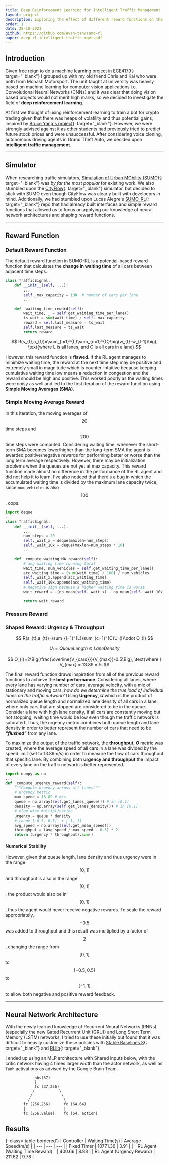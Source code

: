 ```yaml
---
title: Deep Reinforcement Learning for Intelligent Traffic Management
layout: project
description: Exploring the effect of different reward functions on the performance of trained deep RL agents in terms of cumulative waiting time and average speed through traffic networks in simulation.
order: 1
date: 28-10-2021
github: https://github.com/evan-tan/sumo-rl
paper: deep_rl_intelligent_traffic_mgmt.pdf
---
```


## Introduction
Given free reign to do a machine learning project in [ECE4179](https://handbook.monash.edu/2021/units/ECE4179){: target="_blank"} I grouped up with my old friend Chris and Kai who were both from Monash Motorsport. The unit taught at university was heavily based on machine learning for computer vision applications i.e. Convolutional Neural Networks (CNNs) and it was clear that doing vision based projects would not merit high marks, so we decided to investigate the field of __deep reinforcement learning__.

At first we thought of using reinforcement learning to train a bot for crypto trading given that there was heaps of volatility and thus potential gains, inspired by [Bruce Yang's project](https://towardsdatascience.com/deep-reinforcement-learning-for-automated-stock-trading-f1dad0126a02){: target="_blank"}. However, we were strongly advised against it as other students had previously tried to predict future stock prices and were unsuccessful. After considering voice cloning, autonomous driving agents in Grand Theft Auto, we decided upon __intelligent traffic management__.

<hr>

## Simulator
When researching traffic simulators, [Simulation of Urban MObility (SUMO)](https://github.com/eclipse/sumo){: target="_blank"} was _by far the most popular_ for existing work. We also stumbled upon the [CityFlow](){: target="_blank"} simulator, but decided to stick with SUMO even though CityFlow was clearly built with develoeprs in mind. Additionally, we had stumbled upon Lucas Alegre's [SUMO-RL](https://github.com/LucasAlegre/sumo-rl){: target="_blank"} repo that had already built interfaces and simple reward functions that allowed us to focus on applying our knowledge of neural network architectures and shaping reward functions.

<hr>

## Reward Function
### Default Reward Function
The default reward function in SUMO-RL is a potential-based reward function that calculates the __change in waiting time__ of all cars between adjacent time steps.

```python
class TrafficSignal:
    def __init__(self, ...):
        ...
        self._max_capacity = 100  # number of cars per lane
        ...

    def _waiting_time_reward(self):
        wait_time, _ = self.get_waiting_time_per_lane()
        ts_wait = sum(wait_time) / self._max_capacity
        reward = self.last_measure - ts_wait
        self.last_measure = ts_wait
        return reward
```

$$ R(s_{t},a_{t})=\sum_{l=1}^{L}\sum_{c=1}^{C}\big(w_{t}-w_{t-1}\big), \text{where L is all lanes, and C is all cars in a lane} $$

However, this reward function is __flawed__. If the RL agent manages to minimize waiting time, the reward at the next time step may be positive and extremely small in magnitude which is counter-intuitive because keeping cumulative waiting time low means a reduction in congestion and the reward should be high and positive. This worked poorly as the waiting times were noisy as well and led to the first iteration of the reward function using __Simple Moving Averages (SMA)__.

### Simple Moving Average Reward
In this iteration, the moving averages of $$20$$ time steps and $$200$$ time steps were computed. Considering waiting time, whenever the short-term SMA becomes lower/higher than the long-term SMA the agent is awarded positive/negative rewards for performing better or worse than the long term average respectively. However, there may be initialization problems when the queues are not yet at max capacity. This reward function made almost no difference in the performance of the RL agent and did not help it to learn. I've also noticed that there's a bug in which the accumulated waiting time is divided by the maximum lane capacity twice, since `num_vehicles` is also $$100$$, oops.

```python
import deque
...
class TrafficSignal:
    def __init__(self, ...):
        ...
        num_steps = 20
        self._wait_x = deque(maxlen=num_steps)
        self._wait_10x = deque(maxlen=num_steps * 10)
        ...

    def _compute_waiting_MA_reward(self):
        # avg waiting time running total
        wait_time, num_vehicles = self.get_waiting_time_per_lane()
        acc_waiting_time = (sum(wait_time) / 100) / num_vehicles
        self._wait_x.append(acc_waiting_time)
        self._wait_10x.append(acc_waiting_time)
        # negative sign because a higher waiting time is worse
        wait_reward = -(np.mean(self._wait_x) - np.mean(self._wait_10x))

        return wait_reward
```

### Pressure Reward


### Shaped Reward: Urgency & Throughput

$$ R(s_{t},a_{t})=\sum_{l=1}^{L}\sum_{c=1}^{C}U_{l}\odot O_{l} $$

$$ U_{l} = Queue Length \odot Lane Density$$

$$ O_{l}=2\Big(\frac{\overline{V_{cars}}}{V_{max}}-0.5\Big), \text{where } V_{max} = 13.89 m/s $$

The final reward function draws inspiration from all of the previous reward functions to achieve the __best performance__. Considering all lanes, where every lane has varying number of cars, average velocity, with a mix of stationary and moving cars, _how do we determine the true load of individual lanes on the traffic network_? Using __Urgency__, __*U*__ which is the product of normalized queue length and normalized lane density of all cars in a lane, where only cars that are stopped are considered to be in the queue. Consider a lane with high lane density, if all cars are constantly moving but not stopping, waiting time would be low even though the traffic network is saturated. Thus, the urgency metric combines both queue length and lane density in order to better represent the number of cars that need to be __*"flushed"*__ from any lane.

To maximize the output of the traffic network, the __throughput__, __*O*__ metric was created, where the average speed of all cars in a lane was divided by the speed limit (set to 13.89m/s) in order to measure the flow of cars throughout that specific lane. By combining both __urgency and throughput__ the impact of every lane on the traffic network is better represented.

```python
import numpy as np
...
def _compute_urgency_reward(self):
    """Compute urgency across all lanes"""
    # urgency metric
    max_speed = 13.89 # m/s
    queue = np.array(self.get_lanes_queue()) # in [0,1]
    density = np.array(self.get_lanes_density()) # in [0,1]
    # elem wise multiplication
    urgency = queue * density
    # range [-0.5, 0.5] -> [-1, 1]
    avg_speed = np.array(self.get_mean_speed())
    throughput = (avg_speed / max_speed - 0.5) * 2
    return (urgency * throughput).sum()
```
#### Numerical Stability
However, given that queue length, lane density and thus urgency were in the range $$[0, 1]$$ and throughput is also in the range $$[0, 1]$$, the product would also be in $$[0, 1]$$, thus the agent would never receive negative rewards. To scale the reward appropriately, $$-0.5$$ was added to throughput and this result was multiplied by a factor of $$2$$, changing the range from $$[0, 1]$$ to $$[-0.5, 0.5]$$ to $$[-1, 1]$$ to allow both negative and positive reward feedback.

<hr>

## Neural Network Architecture
With the newly learned knowledge of Recurrent Neural Networks (RNNs) (especially the new Gated Recurrent Unit (GRU)) and Long Short Term Memory (LSTM) networks, I tried to use these initially but found that it was difficult to heavily customize these policies with [Stable Baselines 3](https://github.com/DLR-RM/stable-baselines3){: target="_blank"} and [RLlib](https://docs.ray.io/en/master/rllib/index.html){: target="_blank"}.

I ended up using an MLP architecture with Shared inputs below, with the critic network having 4 times larger width than the actor network, as well as `Tanh` activations as advised by the Google Brain Team.

```
             obs(37)
             |
             fc (37,256)
            /           \
           /             \
          /               \
        fc (256,256)      fc (64,64)
        |                 |
        fc (256,value)    fc (64, action)
```

## Results

{: class='table-bordered'}
| Controller | Waiting Time(s) | Average Speed(m/s) |
| --- | --- | --- |
| Fixed Timer | 10771.36 | 3.91 |
| &ensp; RL Agent (Waiting Time Reward) &ensp; | 400.66 | 8.88 |
| RL Agent (Urgency Reward) | 211.62 | 9.78 |
